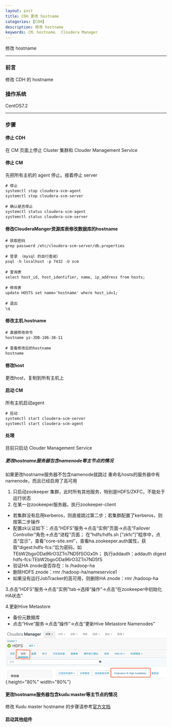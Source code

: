 ```yaml
---
layout: post
title: CDH 更改 hostname
categories: [CDH]
description: 修改 hostname
keywords: CM、hostname、 Cloudera Manager
---
```


修改 hostname

---
### 前言

修改 CDH 的 hostname

### 操作系统

CentOS7.2

---

### 步骤

#### 停止 CDH
在 CM 页面上停止 Cluster 集群和 Clouder Management Service

#### 停止 CM
先把所有主机的 agent 停止。接着停止 server

```
# 停止
systemctl stop cloudera-scm-agent
systemctl stop cloudera-scm-server

# 确认是否停止
systemctl status cloudera-scm-agent
systemctl status cloudera-scm-server
```

#### 修改ClouderaManger资源库表修改数据库的hostname

```
# 获取密码
grep password /etc/cloudera-scm-server/db.properties

# 登录 （mysql 的自行查阅）
psql -h localhost -p 7432 -U scm  

# 查询表
select host_id, host_identifier, name, ip_address from hosts;

# 修改表
update HOSTS set name='hostname' where host_id=1;

# 退出
\q

```

#### 修改主机 hostname
```
# 直接修改命令
hostname yz-JDB-106-38-11

# 查看修改后的hostname
hostname                   
```

#### 修改host
更改host，复制到所有主机上

#### 启动 CM
所有主机启动agent
```
# 启动
systemctl start cloudera-scm-server
systemctl start cloudera-scm-agent
```

#### 处理
目前只启动 Clouder Management Service
##### 更改hostname服务器包含namenode等主节点的情况
如果更改hostname服务器不包含namenode就跳过
重命名hosts的服务器中有namenode，而且已经启用了高可用
1. 只启动zookeeper 集群，此时所有其他服务，特别是HDFS/ZKFC，不能处于运行状态
2. 在某一台zookeeper服务器，执行zookeeper-client
* 若集群没有启用kerberos，则直接跳过第二步；若集群配置了kerberos，则按第二步操作
* 配置zk认证如下：点击“HDFS”服务->点击“实例”页面->点击“Failover Controller”角色->点击“进程”页面；
在“hdfs/hdfs.sh [“zkfc”]”程序中，点击“显示”，查看“core-site.xml”，查看ha.zookeeper.auth属性，获取“digest:hdfs-fcs:”后为密码，如TEbW2bgoODa96rO3ZTn7ND5fSOGx0h；
执行addauth：addauth digest hdfs-fcs:TEbW2bgoODa96rO3ZTn7ND5fS
* 验证HA znode是否存在：ls /hadoop-ha
* 删除HDFS znode：rmr /hadoop-ha/nameservice1
* 如果没有运行JobTracker的高可用，则删除HA znode：rmr /hadoop-ha

3.点击”HDFS”服务->点击”实例”tab->选择“操作”->点击“在zookeeper中初始化HA状态”

4.更新Hive Metastore
  * 备份元数据库
  * 点击“Hive”服务->点击“操作”->点击“更新Hive Metastore Namenodes”

![](/images/blog/2019-02-13-1.png){:height="80%" width="80%"}

#### 更改hostname服务器包含kudu master等主节点的情况
修改 Kudu master hostname 的步骤请参考[官方文档](https://kudu.apache.org/docs/administration.html#_changing_the_master_hostnames)


#### 启动其他组件



